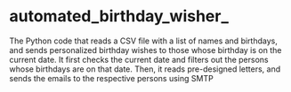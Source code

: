 # automated_birthday_wisher_
The Python code that reads a CSV file with a list of names and birthdays, and sends personalized birthday wishes to those whose birthday is on the current date. It first checks the current date and filters out the persons whose birthdays are on that date. Then, it reads pre-designed letters, and sends the emails to the respective persons using SMTP
